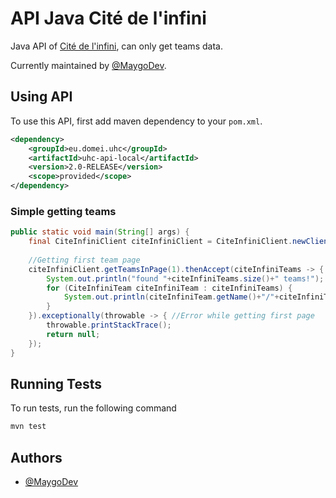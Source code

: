 # API Java Cité de l'infini

Java API of [Cité de l'infini](https://citedelinfini.fr), can only get teams data.

Currently maintained by [@MaygoDev](https://www.github.com/MaygoDev).

## Using API

To use this API, first add maven dependency to your `pom.xml`.

```xml
<dependency>
    <groupId>eu.domei.uhc</groupId>
    <artifactId>uhc-api-local</artifactId>
    <version>2.0-RELEASE</version>
    <scope>provided</scope>
</dependency>
```
### Simple getting teams

```java
public static void main(String[] args) {
    final CiteInfiniClient citeInfiniClient = CiteInfiniClient.newClient();
    
    //Getting first team page
    citeInfiniClient.getTeamsInPage(1).thenAccept(citeInfiniTeams -> { //Executed after retrieved first page
        System.out.println("found "+citeInfiniTeams.size()+" teams!");
        for (CiteInfiniTeam citeInfiniTeam : citeInfiniTeams) {
            System.out.println(citeInfiniTeam.getName()+"/"+citeInfiniTeam.getTag()+" has "+citeInfiniTeam.getMembers().size()+" members.");
        }
    }).exceptionally(throwable -> { //Error while getting first page
        throwable.printStackTrace();
        return null;
    });
}
```

## Running Tests

To run tests, run the following command

```bash
mvn test
```

## Authors

- [@MaygoDev](https://www.github.com/MaygoDev)